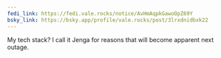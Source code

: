 ```yaml
---
fedi_link: https://fedi.vale.rocks/notice/AvHmAqpkGawoOpZ69Y
bsky_link: https://bsky.app/profile/vale.rocks/post/3lrxdnidbxk22
---
```


My tech stack? I call it Jenga for reasons that will become apparent next outage.
